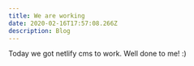 ```yaml
---
title: We are working
date: 2020-02-16T17:57:08.266Z
description: Blog
---
```

Today we got netlify cms to work. Well done to me! :)
